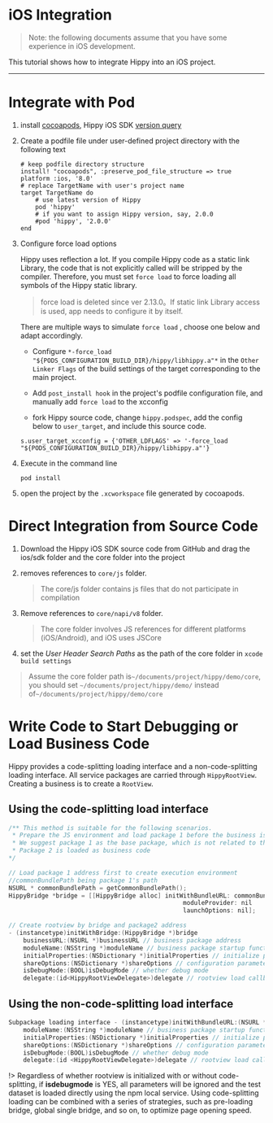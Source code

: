 # iOS Integration

>Note: the following documents assume that you have some experience in iOS development.

This tutorial shows how to integrate Hippy into an iOS project.

---

# Integrate with Pod

1. install [cocoapods](https://cocoapods.org/), Hippy iOS SDK [version query](https://cocoapods.org/pods/hippy)

2. Create a podfile file under user-defined project directory with the following text

    ```text
    # keep podfile directory structure
    install! "cocoapods", :preserve_pod_file_structure => true
    platform :ios, '8.0'
    # replace TargetName with user's project name
    target TargetName do
        # use latest version of Hippy
        pod 'hippy'
        # if you want to assign Hippy version, say, 2.0.0
        #pod 'hippy', '2.0.0'
    end
    ```

3. Configure force load options

    Hippy uses reflection a lot. If you compile Hippy code as a static link Library, the code that is not explicitly called will be stripped by the compiler.
    Therefore, you must set `force load` to force loading all symbols of the Hippy static library.
   
    >  force load is deleted since ver 2.13.0。If static link Library access is used, app needs to configure it by itself.

    There are multiple ways to simulate `force load` , choose one below and adapt accordingly.

    * Configure `*-force_load "${PODS_CONFIGURATION_BUILD_DIR}/hippy/libhippy.a"*` in the `Other Linker Flags` of the build settings of the target corresponding to the main project.

    * Add `post_install hook` in the project's podfile configuration file, and manually add `force load` to the xcconfig

    * fork Hippy source code, change `hippy.podspec`, add the config below to `user_target`, and include this source code.

    ```text
    s.user_target_xcconfig = {'OTHER_LDFLAGS' => '-force_load "${PODS_CONFIGURATION_BUILD_DIR}/hippy/libhippy.a"'}
    ```

4. Execute in the command line

    ```text
    pod install
    ```

5. open the project by the `.xcworkspace` file generated by cocoapods.

# Direct Integration from Source Code

1. Download the Hippy iOS SDK source code from GitHub and drag the ios/sdk folder and the core folder into the project

2. removes references to `core/js` folder.

   >The core/js folder contains js files that do not participate in compilation

3. Remove references to `core/napi/v8` folder.

   >The core folder involves JS references for different platforms (iOS/Android), and iOS uses JSCore

4. set the *User Header Search Paths* as the path of the core folder in `xcode build settings`

 >Assume the core folder path is`~/documents/project/hippy/demo/core`, you should set `~/documents/project/hippy/demo/` instead of`~/documents/project/hippy/demo/core`

# Write Code to Start Debugging or Load Business Code

Hippy provides a code-splitting loading interface and a non-code-splitting loading interface. All service packages are carried through `HippyRootView`. Creating a business is to create a `RootView`.

## Using the code-splitting load interface

``` objectivec
/** This method is suitable for the following scenarios.
 * Prepare the JS environment and load package 1 before the business is started, and load package 2 when the business is started to reduce package loading time
 * We suggest package 1 as the base package, which is not related to the business and contains only some common base components, common to all businesses
 * Package 2 is loaded as business code
*/

// Load package 1 address first to create execution environment
//commonBundlePath being package 1's path
NSURL * commonBundlePath = getCommonBundlePath();
HippyBridge *bridge = [[HippyBridge alloc] initWithBundleURL: commonBundlePath
                                                moduleProvider: nil
                                                launchOptions: nil];

// Create rootview by bridge and package2 address
- (instancetype)initWithBridge:(HippyBridge *)bridge  
    businessURL:(NSURL *)businessURL // business package address
    moduleName:(NSString *)moduleName // business package startup function name
    initialProperties:(NSDictionary *)initialProperties // initialize parameters
    shareOptions:(NSDictionary *)shareOptions // configuration parameters (advanced)
    isDebugMode:(BOOL)isDebugMode // whether debug mode
    delegate:(id<HippyRootViewDelegate>)delegate // rootview load callback

```

## Using the non-code-splitting load interface

``` objectivec
Subpackage loading interface - (instancetype)initWithBundleURL:(NSURL *)bundleURL // package address
    moduleName:(NSString *)moduleName // business package startup function name
    initialProperties:(NSDictionary *)initialProperties // initialize parameters
    shareOptions:(NSDictionary *)shareOptions // configuration parameters (advanced)
    isDebugMode:(BOOL)isDebugMode // whether debug mode
    delegate:(id <HippyRootViewDelegate>)delegate // rootview load callback
```

!> Regardless of whether rootview is initialized with or without code-splitting, if **isdebugmode** is YES, all parameters will be ignored and the test dataset is loaded directly using the npm local service. Using code-splitting loading can be combined with a series of strategies, such as pre-loading bridge, global single bridge, and so on, to optimize page opening speed.
